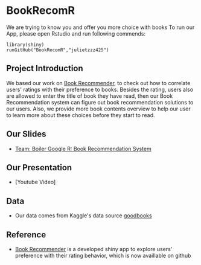 # BookRecomR
We are trying to know you and offer you more choice with books
To run our App, please open Rstudio and run following commends:
```
library(shiny)
runGitHub("BookRecomR","julietzzz425")
```
## Project Introduction
We based our work on [Book Recommender](https://www.kaggle.com/philippsp/book-recommender-collaborative-filtering-shiny/data), to check out how to correlate users' ratings with their preference to books. Besides the rating, users also are allowed to enter the title of book they have read, then our Book Recommendation system can figure out book recommendation solutions to our users. Also, we provide more book contents overview to help our user to learn more about these choices before they start to read. 
## Our Slides
* [Team: Boiler Google R: Book Recommendation System](https://drive.google.com/file/d/1zyy4EO_tpS7Iz1CX_s_CEQ-G-3SCh9mI/view?usp=sharing)
## Our Presentation
* [Youtube Video]
## Data
* Our data comes from Kaggle's data source [goodbooks](https://www.kaggle.com/zygmunt/goodbooks-10k)
## Reference
* [Book Recommender](https://github.com/pspachtholz/BookRecommender) is a developed shiny app to explore users' preference with their rating behavior, which is now availlable on github

